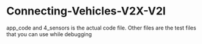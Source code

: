 # Connecting-Vehicles-V2X-V2I

app_code and 4_sensors is the actual code file. 
Other files are the test files that you can use while debugging

